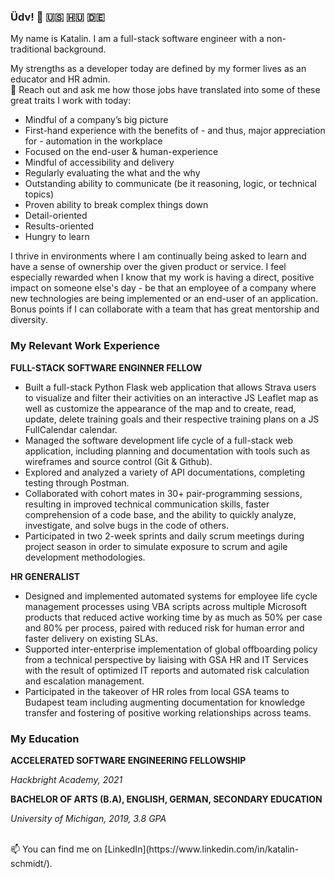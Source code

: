 ### Üdv! 👋 🇺🇸 🇭🇺 🇩🇪

My name is Katalin. I am a full-stack software engineer with a non-traditional background.

My strengths as a developer today are defined by my former lives as an educator and HR admin. <br />
💬 Reach out and ask me how those jobs have translated into some of these great traits I work with today:
* Mindful of a company’s big picture
* First-hand experience with the benefits of - and thus, major appreciation for - automation in the workplace
* Focused on the end-user & human-experience
* Mindful of accessibility and delivery
* Regularly evaluating the what and the why
* Outstanding ability to communicate (be it reasoning, logic, or technical topics)
* Proven ability to break complex things down
* Detail-oriented
* Results-oriented
* Hungry to learn

I thrive in environments where I am continually being asked to learn and have a sense of ownership over the given product or service. I feel especially rewarded when I know that my work is having a direct, positive impact on someone else's day - be that an employee of a company where new technologies are being implemented or an end-user of an application. Bonus points if I can collaborate with a team that has great mentorship and diversity.

### My Relevant Work Experience

**FULL-STACK SOFTWARE ENGINNER FELLOW**
* Built  a  full-stack  Python  Flask  web  application  that  allows  Strava  users  to  visualize  and  filter  their  activities  on  an  interactive  JS  Leaflet  map  as  well  as  customize  the  appearance  of  the  map  and  to  create,  read,  update,  delete  training  goals  and  their  respective  training  plans  on  a  JS  FullCalendar  calendar.
* Managed  the  software  development  life  cycle  of  a  full-stack  web  application,  including  planning  and  documentation  with  tools  such  as  wireframes  and  source  control (Git  &  Github).
* Explored  and  analyzed  a  variety  of  API  documentations,  completing  testing  through  Postman.
* Collaborated  with  cohort  mates  in  30+  pair-programming  sessions,  resulting  in  improved  technical  communication  skills,  faster  comprehension  of  a  code  base,  and the  ability  to  quickly  analyze,  investigate,  and  solve  bugs  in  the  code  of  others.
* Participated  in  two  2-week  sprints  and  daily  scrum  meetings  during  project  season  in  order  to  simulate  exposure  to  scrum  and  agile  development  methodologies. 

**HR GENERALIST**
* Designed  and  implemented  automated  systems  for  employee  life  cycle  management  processes using VBA  scripts  across  multiple  Microsoft  products  that  reduced  active  working  time  by  as  much  as  50%  per  case  and  80%   per  process,  paired  with  reduced  risk  for  human  error  and  faster  delivery  on  existing  SLAs.  
* Supported  inter-enterprise  implementation  of  global  offboarding  policy  from  a  technical  perspective  by  liaising  with  GSA  HR  and  IT  Services  with  the  result  of  optimized  IT  reports  and  automated  risk  calculation  and  escalation  management.
* Participated  in  the  takeover  of  HR  roles  from  local  GSA  teams  to  Budapest  team  including  augmenting  documentation  for  knowledge  transfer  and  fostering  of  positive  working  relationships  across  teams.

### My Education

**ACCELERATED SOFTWARE ENGINEERING FELLOWSHIP**

_Hackbright Academy, 2021_

**BACHELOR OF ARTS (B.A), ENGLISH, GERMAN, SECONDARY EDUCATION**

_University of Michigan, 2019, 3.8 GPA_

<br />
📫 You can find me on [LinkedIn](https://www.linkedin.com/in/katalin-schmidt/).

<!--
**katalinschmidt/katalinschmidt** is a ✨ _special_ ✨ repository because its `README.md` (this file) appears on your GitHub profile.

Here are some ideas to get you started:

- 🔭 I’m currently working on ...
- 🌱 I’m currently learning ...
- 👯 I’m looking to collaborate on ...
- 🤔 I’m looking for help with ...
- 💬 Ask me about ...
- 📫 How to reach me: ...
- 😄 Pronouns: ...
- ⚡ Fun fact: ...
-->
